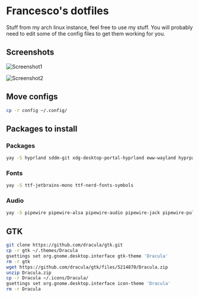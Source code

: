 # Francesco's dotfiles

Stuff from my arch linux instance, feel free to use my stuff.
You will probably need to edit some of the config files to get them working for you.

## Screenshots

![Screenshot1](https://pix.milkywan.fr/IsQW0UiA.png)

![Screenshot2](https://pix.milkywan.fr/ZBmnTr3h.png)

## Move configs

```bash
cp -r config ~/.config/
```

## Packages to install

### Packages

```bash
yay -S hyprland sddm-git xdg-desktop-portal-hyprland eww-wayland hyprpaper hyprshot kitty nemo p7zip-gui polkit-kde-agent pyprland waybar wofi btop neofetch pipes.sh qt5-wayland qt6-wayland
```

### Fonts
```bash
yay -S ttf-jetbrains-mono ttf-nerd-fonts-symbols 
```

### Audio

```bash
yay -S pipewire pipewire-alsa pipewire-audio pipewire-jack pipewire-pulse wireplumber noise-suppression-for-voice pavucontrol
```

## GTK

```bash
git clone https://github.com/dracula/gtk.git
cp -r gtk ~/.themes/Dracula
gsettings set org.gnome.desktop.interface gtk-theme 'Dracula'
rm -r gtk
wget https://github.com/dracula/gtk/files/5214870/Dracula.zip
unzip Dracula.zip
cp -r Dracula ~/.icons/Dracula/
gsettings set org.gnome.desktop.interface icon-theme 'Dracula'
rm -r Dracula
```
